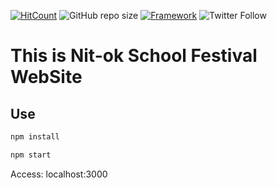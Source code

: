 [![HitCount](http://hits.dwyl.io/kakao1839/nitok-school-fes2019.svg)](http://hits.dwyl.io/kakao1839/nitok-school-fes2019)
![GitHub repo size](https://img.shields.io/github/repo-size/kakao1839/nitok-school-fes2019)
[![Framework](https://img.shields.io/badge/-React-70B8D1.svg?logo=react&style=popout)](https://reactjs.org)
![Twitter Follow](https://img.shields.io/twitter/follow/e381x?style=social)
# This is Nit-ok School Festival WebSite

## Use
```bash
npm install
```
```bash
npm start
```
Access: localhost:3000
